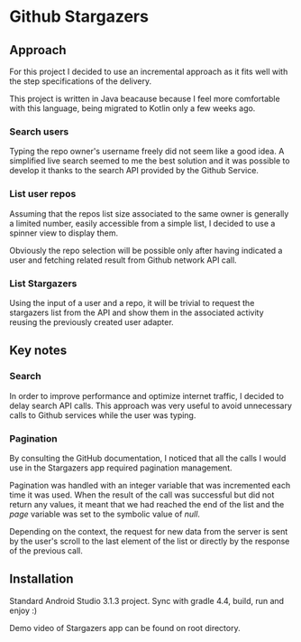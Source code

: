 ﻿# Github Stargazers

## Approach
For this project I decided to use an incremental approach as it fits well with the step specifications of the delivery.

This project is written in Java beacause because I feel more comfortable with this language, being migrated to Kotlin only a few weeks ago.

### Search users
Typing the repo owner's username freely did not seem like a good idea.
A simplified live search seemed to me the best solution and it was possible to develop it thanks to the search API provided by the Github Service.

### List user repos
Assuming that the repos list size associated to the same owner is generally a limited number, easily accessible from a simple list, I decided to use a spinner view to display them.

Obviously the repo selection will be possible only after having indicated a user and fetching related result from Github network API call.

### List Stargazers
Using the input of a user and a repo, it will be trivial to request the stargazers list from the API and show them in the associated activity reusing the previously created user adapter.

## Key notes

### Search
In order to improve performance and optimize internet traffic, I decided to delay search API calls.
This approach was very useful to avoid unnecessary calls to Github services while the user was typing.

### Pagination
By consulting the GitHub documentation, I noticed that all the calls I would use in the Stargazers app required pagination management.

Pagination was handled with an integer variable that was incremented each time it was used.
When the result of the call was successful but did not return any values, it meant that we had reached the end of the list and the *page* variable was set to the symbolic value of *null*.

Depending on the context, the request for new data from the server is sent by the user's scroll to the last element of the list or directly by the response of the previous call.

## Installation
Standard Android Studio 3.1.3 project.
Sync with gradle 4.4, build, run and enjoy :)

Demo video of Stargazers app can be found on root directory. 
